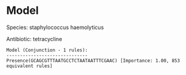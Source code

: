 
# Model

Species: staphylococcus haemolyticus

Antibiotic: tetracycline

```
Model (Conjunction - 1 rules):
------------------------------
Presence(GCAGCGTTTAATGCCTCTAATAATTTCGAAC) [Importance: 1.00, 853 equivalent rules]

```

